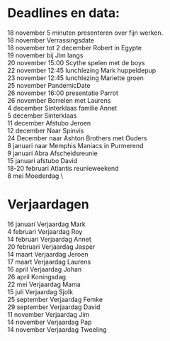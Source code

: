 # Deadlines en data:
18 november 5 minuten presenteren over fijn werken. \
18 november Verrassingsdate \
18 november tot 2 december Robert in Egypte \
19 november bij Jim langs \
20 november 15:00 Scythe spelen met de boys \
22 november 12:45 lunchlezing Mark huppeldepup \
23 november 12:45 lunchlezing Mariette groen \
25 november PandemicDate \
26 november 16:00 presentatie Parrot \
26 november Borrelen met Laurens \
4 december Sinterklaas familie Annet \
5 december Sinterklaas \
11 december Afstubo Jeroen \
12 december Naar Spinvis \
24 December naar Ashton Brothers met Ouders \
8  januari naar Memphis Maniacs in Purmerend \
9  januari Abra Afscheidsreunie \
15 januari afstubo David \
18-20 februari Atlantis reunieweekend \
8 mei Moederdag \


# Verjaardagen
16 januari Verjaardag Mark \
4  februari Verjaardag Roy \
14 februari Verjaardag Annet \
20 februari Verjaardag Jasper \
14 maart Verjaardag Jeroen \
17 maart Verjaardag Laurens \
16 april Verjaardag Johan \
26 april Koningsdag \
22 mei Verjaardag Mama \
15 juli Verjaardag Sjolk \
25 september Verjaardag Femke \
29 september Verjaardag David \
11 november Verjaardag Jim \
14 november Verjaardag Pap \
14 november Verjaardag Tweeling
